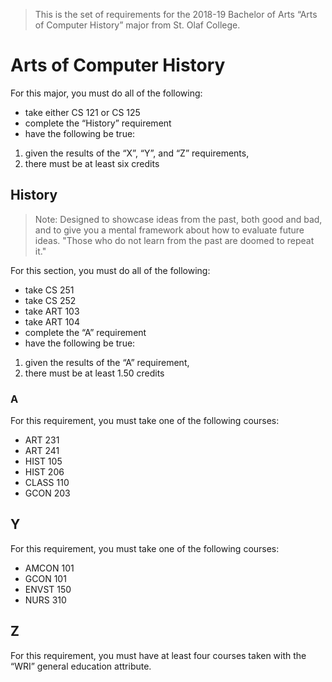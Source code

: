 > This is the set of requirements for the 2018-19 Bachelor of Arts “Arts of
> Computer History” major from St. Olaf College.

# Arts of Computer History
For this major, you must do all of the following:

- take either CS 121 or CS 125
- complete the “History” requirement
- have the following be true:

1. given the results of the “X”, “Y”, and “Z” requirements,
2. there must be at least six credits

## History
> Note: Designed to showcase ideas from the past, both good and bad, and to give
> you a mental framework about how to evaluate future ideas. "Those who do not
> learn from the past are doomed to repeat it."

For this section, you must do all of the following:

- take CS 251
- take CS 252
- take ART 103
- take ART 104
- complete the “A” requirement
- have the following be true:

1. given the results of the “A” requirement,
2. there must be at least 1.50 credits

### A
For this requirement, you must take one of the following courses:

- ART 231
- ART 241
- HIST 105
- HIST 206
- CLASS 110
- GCON 203


## Y
For this requirement, you must take one of the following courses:

- AMCON 101
- GCON 101
- ENVST 150
- NURS 310


## Z
For this requirement, you must have at least four courses taken with the “WRI” general education attribute.


